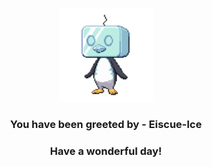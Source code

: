 <p align="center">
    <img src="https://raw.githubusercontent.com/PokeAPI/sprites/master/sprites/pokemon/875.png" width="150" height="150">
</p>
<h3 align="center">You have been greeted by - <b>Eiscue-Ice</b></h3>
<h3 align="center">Have a wonderful day!</h3>
